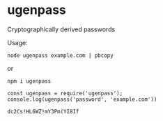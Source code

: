 # ugenpass
Cryptographically derived passwords

Usage:

`node ugenpass example.com | pbcopy`

or

`npm i ugenpass`

```
const ugenpass = require('ugenpass');
console.log(ugenpass('password', 'example.com'))
```

`dc2Cs!HL6WZ!mY3Pm(YI8If`
